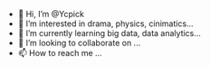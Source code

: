 - 👋 Hi, I’m @Ycpick
- 👀 I’m interested in drama, physics, cinimatics...
- 🌱 I’m currently learning big data, data analytics...
- 💞️ I’m looking to collaborate on ...
- 📫 How to reach me ...

<!---
Ycpick/Ycpick is a ✨ special ✨ repository because its `README.md` (this file) appears on your GitHub profile.
You can click the Preview link to take a look at your changes.
--->
